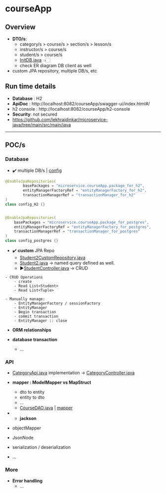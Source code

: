 # courseApp
## Overview
- **DTO/s**:
  - category/s > course/s > section/s > lesson/s
  - instructor/s > course/s
  - student/s > course/s
  - [InitDB.java](runner/InitDB.java) 👈🏻
  - check ER diagram DB client as well
- custom JPA repository, multiple DB/s, etc

## Run time details
- **Database** : H2 
- **ApiDoc** : http://localhost:8082/courseApp/swagger-ui/index.html#/
- h2 console : http://localhost:8082/courseApp/h2-console
- **Security**: not secured
- https://github.com/lekhrajdinkar/microservice-java/tree/main/src/main/java

--- 
## POC/s
### Database
- ✔️ multiple DB/s | [config](config)
```Java
@EnableJpaRepositories(
        basePackages = "microservice.courseApp.package_for_h2",
        entityManagerFactoryRef = "entityManagerFactory_for_h2",
        transactionManagerRef = "transactionManager_for_h2"
)
class config_H2 {}


@EnableJpaRepositories(
    basePackages = "microservice.courseApp.package_for_postgres",
    entityManagerFactoryRef = "entityManagerFactory_for_postgres",
    transactionManagerRef = "transactionManager_for_postgres"
)
class config_postgres {}
```

- ✔️ **custom** JPA Repo
  - [Student2CustomRepository.java](custom/Student2CustomRepository.java)
  - [Student2.java](repository/entity/Student2.java) -> named query defined as well.
  - ▶️[StudentController.java](controller/StudentController.java) -> CRUD
```
- CRUD Operations
    - create
    - Read List<Student>
    - Read List<Tuple>
    
- Manually manage:
    - EntityManagerFactory / sessionFactory
    - EntityManager
    - Begin transaction 
    - commit transaction
    - EntityManager :: close
```
- **ORM relationships**
  
- **database transaction**
    - ...

### API
- [CategoryApi.java](controller/CategoryApi.java) implementation ->  [CategoryController.java](controller/CategoryController.java)

- **mapper : ModelMapper vs MapStruct**
    - dto to entity
    - entity to dto
    - ...
    - [CourseDAO.java](repository/CourseDAO.java) | [mapper](repository/mapper)

- - **jackson**
- objectMapper
- JsonNode
- serialization / deserialization
- ...

### More
- **Error handling**
  - ...